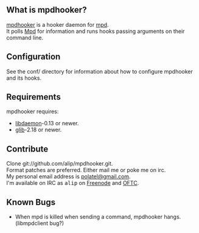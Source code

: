 ## What is mpdhooker? ##
[mpdhooker](http://github.com/alip/mpdhooker/) is a hooker daemon for [mpd](http://mpd.wikia.com/).  
It polls [Mpd](http://mpd.wikia.com/) for information and runs hooks passing arguments on their command line.

## Configuration ##
See the conf/ directory for information about how to configure mpdhooker and its hooks.

## Requirements ##
mpdhooker requires:

 - [libdaemon](http://0pointer.de/lennart/projects/libdaemon/)-0.13 or newer.
 - [glib](http://library.gnome.org/devel/glib/)-2.18 or newer.

## Contribute ##
Clone git://github.com/alip/mpdhooker.git.  
Format patches are preferred. Either mail me or poke me on irc.  
My personal email address is [polatel@gmail.com](mailto:polatel@gmail.com).  
I'm available on IRC as <tt>alip</tt> on [Freenode](http://www.freenode.net/) and [OFTC](http://www.oftc.net/).

## Known Bugs ##

 - When mpd is killed when sending a command, mpdhooker hangs. (libmpdclient bug?)
